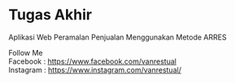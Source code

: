 # Tugas Akhir

Aplikasi Web Peramalan Penjualan Menggunakan Metode ARRES

Follow Me<br>
Facebook : https://www.facebook.com/vanrestual<br>
Instagram : https://www.instagram.com/vanrestual/
